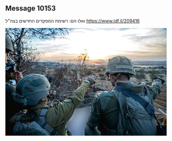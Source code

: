 ## Message 10153

ואלו הם:
רשימת המפקדים החדשים בצה"ל
https://www.idf.il/209416

![Photo](10153/10153_photo.jpg)
